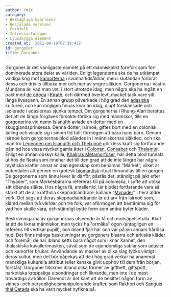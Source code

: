 ```yaml
---
author: Ymir
category:
- Beklagliga kvarlevor
- Besjälade varelser
- Fornfolk
- Intressanta ögon
- Ljusskygga element
created_at: '2011-08-18T02:39:42Z'
id: gorgoner
title: Gorgoner
---
```

Gorgoner är det vanligaste namnet på ett människolikt fornfolk som förr dominerade stora delar av världen. Enligt legenderna ska de ha utkämpat väldiga krig mot [kamorferna] i svunna tidsåldrar, men i slutändan förlorat dessa och drivits tillbaka mer och mer av yngre släkten. Gorgonerna i västra Mundana är, vad man vet, i stort utrotade idag, men några ska ha ingått en pakt med [de odöda] i [Kirath], och därmed överlevt, mycket tack vare sitt långa livsspann. En annan grupp påverkade i hög grad den [adasiska] kulturen, och kan möjligen finnas kvar än idag, djupt förskansade och isolerade i adasiernas sjunka tempel. Om gorgonerna i Rhung-Alari berättas det att de länge förgäves försökte föröka sig med människor, tills en gorgonprins vid namn Islanulth avlade en dotter med en skugglandsprinsessa. Denna dotter, Isirnoë, giftes bort med en colonisk ädling och visade sig i sinom tid fullt förmögen att bära hans barn. Genom Isirnoë kom gorgonernas blod således in i människornas släktled, och ska man tro [Legenden om Islanulth och Thelxinoë] gör dess kraft sig fortfarande påmind hos vissa mycket gamla ätter i [Colonan], [Consaber] och [Thalamur]. Enligt en annan obskyr källa, [Khakras Metamorfoser], har detta blod tunnats ut hos de flesta som innehar det till den grad att de inte längre har några mystiska krafter annat än den egenskap som benämns "Märket", vilket är potentialen att genom en grotesk [biomantisk] ritual förvandlas till en gorgon. De gorgonerna som ännu lever är därför, påstås det, ständigt på jakt efter "Thyader", som Märkesbärarna refereras till på coloniska, i syfte att utöka sitt döende släkte. Hos några få, emellertid, lär blodet fortfarande vara så starkt att de är kraftfulla skepnadsändrare, kallade "[Mynader]" i flera äldre verk. Det sägs att deras skepnadsändrande är ett arv från Isirnoë som, klämd mellan två världar och tre folk, var oförmögen att bestämma sig för vad hon skulle vara, och ständigt bytte form som andra byter kläder.

Beskrivningarna av gorgonernas utseende är få och motsägelsefulla. Klart är att de liknar människor, men tycks ha "ormlika" ögon (antagligen en referens till vertikal pupill), och ibland fjäll här och var på sin annars hårlösa hud. Det finns många beskrivningar av gorgoners bisarra och arkiska kläder och föremål; de har ibland setts bära något som liknar Xannet, den thalaskiska kavallerimasken, såväl som de egendomliga sablar som adasier och kamorfer brukar. Användande av masker av olika slag tycks viktigt i deras kultur, men det bör påpekas att de i hög grad verkar ha anammat mänskliga kulturella attribut (eller kanske givit upphov till dem från början, förstås). Gorgoner tillskrivs ibland olika former av giftbett, giftspott, narkotiska kroppsliga utsöndringar och liknande, men inte i de mest trovärdiga av källor. Däremot är det känt att de besitter någon form av sinnes- och personlighetsmanipulerande krafter, som [Rakhori] och [Sanguis thal Qatada] ska ha varit mycket nyfikna på.

  [kamorferna]: Kamorfer
  [de odöda]: Lamior
  [Kirath]: Kirath
  [adasiska]: Adasier
  [Legenden om Islanulth och Thelxinoë]: Legenden_om_Islanulth_och_Thelxinoë
  [Colonan]: Colonan
  [Consaber]: Consaber
  [Thalamur]: Thalamur
  [Khakras Metamorfoser]: Khakras_Metamorfoser
  [biomantisk]: Biomanti
  [Mynader]: Mynader
  [Rakhori]: Rakhori
  [Sanguis thal Qatada]: Sanguis_thal_Qatada